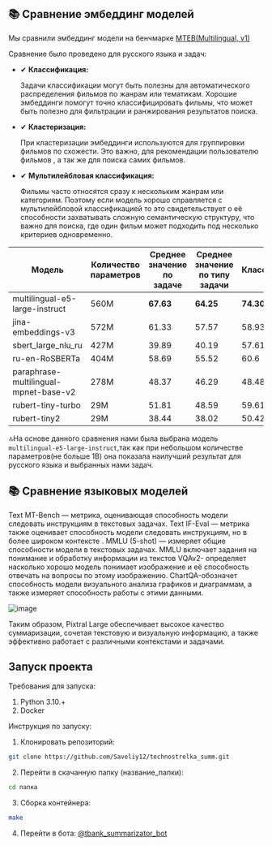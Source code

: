 ## 📚 Сравнение эмбеддинг моделей 

Мы сравнили эмбеддинг модели на бенчмарке [MTEB(Multilingual, v1)](https://huggingface.co/spaces/mteb/leaderboard)

Сравнение было проведено для русского языка и задач:

-   ✔ **Классификация:**  
    
    Задачи классификации могут быть полезны для автоматического распределения фильмов по жанрам или тематикам. Хорошие эмбеддинги помогут точно классифицировать фильмы, что может быть полезно для фильтрации и ранжирования результатов поиска.
    
-   ✔ **Кластеризация:**  
   
    При кластеризации эмбеддинги используются для группировки фильмов по схожести. Это важно, для рекомендации пользователю фильмов  , а так же для поиска самих фильмов.
    
-  ✔ **Мультилейбловая  классификация:**  
    
    Фильмы часто относятся сразу к нескольким жанрам или категориям. Поэтому если модель хорошо справляется с мультилейбловой классификацией то  это свидетельствует о её способности захватывать сложную семантическую структуру, что важно для поиска, где один фильм может подходить под несколько критериев одновременно.


| Модель| Количество параметров | Среднее значение по задаче | Среднее значение по типу задачи | Классификация | Кластеризации | Мультилейбловая классификация | 
|--------------------------------------------|-------------|-------------|-----------------|----------------|------------|---------------------------|
| multilingual-e5-large-instruct | 560M | **67.63** | **64.25** | **74.30** | **58.17** | **50.01** |
|jina-embeddings-v3 | 572M | 61.33| 57.57| 58.93 | 45.17 | 47.42 |
| sbert_large_nlu_ru | 427M | 39.89 | 40.19 | 57.61 | 46.34 | 35.84 |
| ru-en-RoSBERTa | 404M| 58.69 | 55.52 | 60.6 | 47.34 | 44.69 | 
| paraphrase-multilingual-mpnet-base-v2 | 278M | 48.37 | 46.29 | 48.48 | 40.05 | 39.98 |  
| rubert-tiny-turbo | 29M | 51.81 | 48.59 | 59.61 | 38.93 | 38.95 |  
| rubert-tiny2 | 29M | 38.44 | 38.02 | 50.42 | 36.67 | 36.87 |

🔝На основе данного сравнения нами была выбрана модель `multilingual-e5-large-instruct`,так как при небольшом количестве параметров(не больше 1B) она показала наилучший результат для русского языка и выбранных нами задач.



## 📚 Сравнение языковых моделей 

Text MT-Bench — метрика, оценивающая способность модели следовать инструкциям в текстовых задачах. 
Text IF-Eval — метрика также оценивает способность модели следовать инструкциям, но в более широком контексте .
MMLU (5-shot) — измеряет общие способности модели в текстовых задачах. MMLU включает задания на понимание и обработку информации из текстов
VQAv2- определяет насколько хорошо модель понимает изображение и её способность отвечать на вопросы по этому изображению.
ChartQA-обозначет способность модели визуального анализа графиков и диаграммам, а также измеряет способность работы с этими данными.

![image](https://github.com/user-attachments/assets/1cf2b177-08a3-4989-9454-9437d78d4aa7)

Таким образом, Pixtral Large обеспечивает высокое качество суммаризации, сочетая текстовую и визуальную информацию, а также эффективно работает с различными контекстами и задачами.

## Запуск проекта

Требования для запуска:

 1. Python 3.10.+
 2. Docker

Инструкция по запуску: 

1. Клонировать репозиторий:
 ```bash
git clone https://github.com/Saveliy12/technostrelka_summ.git
```

2. Перейти в скачанную папку (название_папки):
```bash
cd папка
```

3.  Сборка контейнера:

```bash
make
```
4. Перейти в бота:  [@tbank_summarizator_bot](https://t.me/tbank_summarizator_bot)

